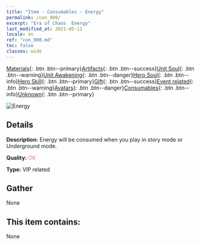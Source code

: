```yaml
---
title: "Item - Consumables - Energy"
permalink: /con_900/
excerpt: "Era of Chaos  Energy"
last_modified_at: 2021-05-11
locale: en
ref: "con_900.md"
toc: false
classes: wide
---
```

 [Materials](/Items/){: .btn .btn--primary}[Artifacts](/Items/Artifacts/){: .btn .btn--success}[Unit Soul](/Items/UnitSoul/){: .btn .btn--warning}[Unit Awakening](/Items/UnitAwakening/){: .btn .btn--danger}[Hero Soul](/Items/HeroSoul/){: .btn .btn--info}[Hero Skill](/Items/HeroSkill/){: .btn .btn--primary}[Gift](/Items/Gift/){: .btn .btn--success}[Event related](/Items/Events/){: .btn .btn--warning}[Avatars](/Items/Avatars/){: .btn .btn--danger}[Consumables](/Items/Consumables/){: .btn .btn--info}[Unknown](/Items/Unknown/){: .btn .btn--primary}

 ![Energy](/images/t/i_104.png)

## Details
 **Description:** Energy will be consumed when you play in story mode or Underground mode.

 **Quality:** <span style="color: #DA70D6">OK</span>

 **Type:** VIP related

## Gather

  None

## This item contains:

  None


